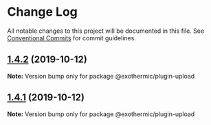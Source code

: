 # Change Log

All notable changes to this project will be documented in this file.
See [Conventional Commits](https://conventionalcommits.org) for commit guidelines.

## [1.4.2](https://github.com/suhay/exothermicjs/compare/v1.4.1...v1.4.2) (2019-10-12)

**Note:** Version bump only for package @exothermic/plugin-upload





## [1.4.1](https://github.com/suhay/exothermicjs/compare/v1.4.0...v1.4.1) (2019-10-12)

**Note:** Version bump only for package @exothermic/plugin-upload
